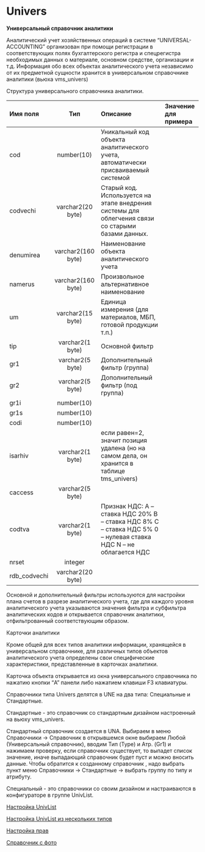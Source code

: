# Univers

**Универсальный справочник аналитики**

Аналитический учет хозяйственных операций в системе “UNIVERSAL-ACCOUNTING” организован при помощи регистрации в соответствующих полях бухгалтерского регистра и спецрегистра необходимых данных о материале, основном средстве, организации и т.д. Информация обо всех объектах аналитического учета независимо от их предметной сущности хранится в универсальном справочнике аналитики \(вьюха vms\_univers\)

Структура универсального справочника аналитики.

| **Имя поля** | **Тип** | **Описание** | **Значение для примера** |
| :--- | :---: | :--- | :--- |
| cod | number\(10\) | Уникальный код объекта аналитического учета, автоматически присваиваемый системой |  |
| codvechi | varchar2\(20 byte\) | Старый код. Используется на этапе внедрения системы для облегчения связи со старыми базами данных. |  |
| denumirea | varchar2\(160 byte\) | Наименование объекта аналитического учета |  |
| namerus | varchar2\(160 byte\) | Произвольное альтернативное наименование |  |
| um | varchar2\(15 byte\) | Единица измерения \(для материалов, МБП, готовой продукции т.п.\) |  |
| tip | varchar2\(1 byte\) | Основной фильтр |  |
| gr1 | varchar2\(5 byte\) | Дополнительный фильтр \(группа\) |  |
| gr2 | varchar2\(5 byte\) | Дополнительный фильтр \(под группа\) |  |
| gr1i | number\(10\) |  |  |
| gr1s | number\(10\) |  |  |
| codi | number\(10\) |  |  |
| isarhiv | varchar2\(1 byte\) | если равен=2, значит позиция удалена \(но на самом дела, он хранится в таблице tms\_univers\) |  |
| caccess | varchar2\(5 byte\) |  |  |
| codtva | varchar2\(1 byte\) | Признак НДС: A – ставка НДС 20% B – ставка НДС 8% C – ставка НДС 5% 0 – нулевая ставка НДС N – не облагается НДС |  |
| nrset | integer |  |  |
| rdb\_codvechi | varchar2\(20 byte\) |  |  |

Основной и дополнительный фильтры используются для настройки плана счетов в разрезе аналитического учета, где для каждого уровня аналитического учета указываются значения фильтра и субфильтра аналитических кодов и открывается справочник аналитики, отфильтрованный соответствующим образом.

Карточки аналитики

Кроме общей для всех типов аналитики информации, хранящейся в универсальном справочнике, для различных типов объектов аналитического учета определены свои специфические характеристики, представленные в карточках аналитики.

Карточка объекта открывается из окна универсального справочника по нажатию кнопки “A” панели либо нажатием клавиши F3 клавиатуры.

Справочники типа Univers делятся в UNE на два типа: Специальные и Стандартные.

Стандартные - это справочник со стандартным дизайном настроенный на вьюху vms\_univers.

Стандартный справочник создается в UNA. Выбираем в меню Справочники -&gt; Справочник в открывшемся окне выбираем Любой \(Универсальный справочник\), вводим Тип \(Type\) и Атр. \(Gr1\) и нажимаем проверку, если справочник существует, то выпадет список значение, иначе выпадающий справочник будет пуст и можно вносить данные. Чтобы обратится к созданному справочник , надо выбрать пункт меню Справочники -&gt; Стандартные -&gt; выбрать группу по типу и атрибуту.

Специальный - это справочники со своим дизайном и настраиваются в конфигураторе в группе UnivList.

[Настройка UnivList](nastroika-univlist/)

[Настройка UnivList из нескольких типов](nastroika-univlist-iz-neskolkikh-tipov.md)

[Настройка прав](nastroika-prav.md)

[Справочник с фото](spravochnik-s-foto/)

